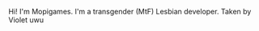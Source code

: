 Hi! I'm Mopigames.
I'm a transgender (MtF) Lesbian developer.
Taken by Violet uwu
<!---
MopigamesYT/MopigamesYT is a ✨ special ✨ repository because its `README.md` (this file) appears on your GitHub profile.
You can click the Preview link to take a look at your changes.
--->

